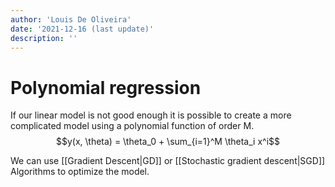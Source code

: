 ```yaml
---
author: 'Louis De Oliveira'
date: '2021-12-16 (last update)'
description: ''
---
```

# Polynomial regression

If our linear model is not good enough it is possible to create a more complicated model using a polynomial function of order M.
$$y(x, \theta) = \theta_0 + \sum_{i=1}^M \theta_i x^i$$

We can use  [[Gradient Descent|GD]] or [[Stochastic gradient descent|SGD]] Algorithms to optimize the model.